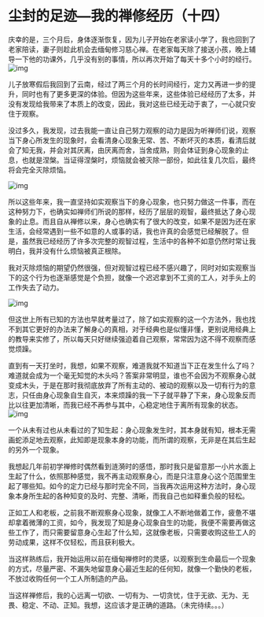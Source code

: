 
# 尘封的足迹&#x2014;我的禅修经历（十四）

庆幸的是，三个月后，身体逐渐恢复，因为儿子开始在老家读小学了，我也回到了老家陪读，妻子则趁此机会去缅甸修习慈心禅。在老家每天除了接送小孩，晚上辅导一下他的功课外，几乎没有别的事情，所以再次开始了每天十多个小时的经行。  
![img](./imgs/14-0.jpeg)

儿子放寒假后我回到了云南，经过了两三个月的长时间经行，定力又再进一步的提升，同时也有了更多更深的体验。但因为这些年来，这些体验已经经历了太多，并没有发现给我带来了本质上的改变，因此，我对这些已经无动于衷了，一心就只安住于观察。

没过多久，我发现，过去我能一直让自己努力观察的动力是因为听禅师们说，观察当下身心所发生的现象时，会看清身心现象无常、苦、不断坏灭的本质，看清后就会了知无我，并会对其厌离，由厌离而舍，当舍成熟，则会体证到身心现象的止息，也就是涅槃。当证得涅槃时，烦恼就会被灭除一部份，如此往复几次后，最终将会完全灭除烦恼。

![img](./imgs/14-1.jpeg)

所以这些年来，我一直坚持如实观察当下的身心现象，也只努力做这一件事，而在这种努力下，也确实如禅师们所说的那样，经历了层层的观智，最终抵达了身心现象的止息。而且自从禅修以来，身心也确实有了很大的改变，如果不是因为还在家生活，会经常遇到一些不如意的人或事的话，我也许真的会感觉已经解脱了。但是，虽然我已经经历了许多次完整的观智过程，生活中的各种不如意仍然时常让我明白，我并没有什么烦恼被真正根除。

我对灭除烦恼的期望仍然很强，但对观智过程已经不感兴趣了，同时对如实观察当下的这个行为也逐渐感觉是个负担，就像一个迟迟拿到不工资的工人，对手头上的工作失去了动力。

![img](./imgs/14-2.jpeg)

但这世上所有已知的方法也早就考量过了，除了如实观察的这一个方法外，我也找不到其它更好的办法来了解身心的真相，对于经典也是似懂非懂，更别说用经典上的教导来实修了，所以每天只好继续强迫着自己观察，常常因为这不得不观察而感觉烦躁。

直到有一天打坐时，我想，如果不观察，难道我就不知道当下正在发生什么了吗？难道就会成为一个毫无知觉的木头吗？答案非常明显，谁也不会因为不观察身心就变成木头，于是在那时我彻底放弃了所有主动的、被动的观察以及一切有行为的意志，只任由身心现象自生自灭，本来烦躁的我一下子就平静了下来，身心现象反而比以往更加清晰，而我已经不再参与其中，心稳定地住于离所有现象的状态。  
![img](./imgs/14-3.gif)

一个从未有过也从未看过的了知生起：身心现象发生时，其本身就有知，根本无需画蛇添足地去观察，此知即是现象本身的功能，而所谓的观察，无非是在其后生起的另外一个现象。

我想起几年前初学禅修时偶然看到涟漪时的感悟，那时我只是留意那一小片水面上生起了什么，依照那种感觉，我不再主动观察身心，而是只注意身心这个范围里生起了哪些知。如今的定力已经与那时完全不同，当我再次运用这种方法时，身心现象本身所生起的各种知变的及时、完整、清晰，而我自己也如释重负般的轻松。

正如工人和老板，之前我不断观察身心现象，就像工人不断地做着工作，疲惫不堪却拿着微薄的工资，如今，我发现了知是身心现象自生的功能，我便不需要再做这些工作了，而只需要留意身心生起了什么知，这就像老板，只需要收购这些工人的劳动成果，这样不仅轻松，而且获利极大。

当这样熟练后，我开始运用以前在缅甸禅修时的灵感，以观察到生命最后一个现象的方式，尽量严密、不漏失地留意身心最近生起的任何知，就像一个勤快的老板，不放过收购任何一个工人所制造的产品。

当这样禅修后，我的心远离一切欲、一切有为、一切贪忧，住于无欲、无为、无畏、稳定、不动、正知。我想，这应该才是正确的道路。（未完待续。。。）

